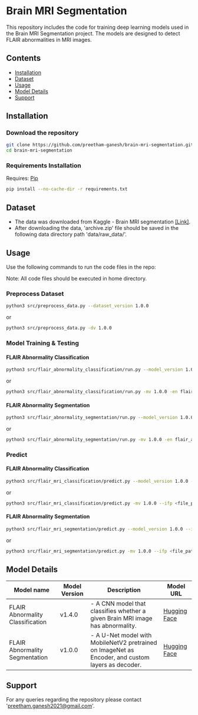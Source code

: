 # Brain MRI Segmentation

This repository includes the code for training deep learning models used in the Brain MRI Segmentation project. The models are designed to detect FLAIR abnormalities in MRI images.

## Contents

- [Installation](https://github.com/preetham-ganesh/brain-mri-segmentation#installation)
- [Dataset](https://github.com/preetham-ganesh/brain-mri-segmentation#dataset)
- [Usage](https://github.com/preetham-ganesh/brain-mri-segmentation#usage)
- [Model Details](https://github.com/preetham-ganesh/brain-mri-segmentation#model-details)
- [Support](https://github.com/preetham-ganesh/brain-mri-segmentation#support)

## Installation

### Download the repository

```bash
git clone https://github.com/preetham-ganesh/brain-mri-segmentation.git
cd brain-mri-segmentation
```

### Requirements Installation

Requires: [Pip](https://pypi.org/project/pip/)

```bash
pip install --no-cache-dir -r requirements.txt
```

## Dataset

- The data was downloaded from Kaggle - Brain MRI segmentation [[Link]](https://www.kaggle.com/datasets/mateuszbuda/lgg-mri-segmentation).
- After downloading the data, 'archive.zip' file should be saved in the following data directory path 'data/raw_data/'.

## Usage

Use the following commands to run the code files in the repo:

Note: All code files should be executed in home directory.

### Preprocess Dataset

```bash
python3 src/preprocess_data.py --dataset_version 1.0.0
```

or

```bash
python3 src/preprocess_data.py -dv 1.0.0
```

### Model Training & Testing

#### FLAIR Abnormality Classification

```bash
python3 src/flair_abnormality_classification/run.py --model_version 1.0.0 --experiment_name flair_abnormality_classification
```

or

```bash
python3 src/flair_abnormality_classification/run.py -mv 1.0.0 -en flair_abnormality_classification
```

#### FLAIR Abnormality Segmentation

```bash
python3 src/flair_abnormality_segmentation/run.py --model_version 1.0.0 --experiment_name flair_abnormality_segmentation
```

or

```bash
python3 src/flair_abnormality_segmentation/run.py -mv 1.0.0 -en flair_abnormality_segmentation
```

### Predict

#### FLAIR Abnormality Classification

```bash
python3 src/flair_mri_classification/predict.py --model_version 1.0.0 --image_file_path <file_path>
```

or

```bash
python3 src/flair_mri_classification/predict.py -mv 1.0.0 --ifp <file_path>
```

#### FLAIR Abnormality Segmentation

```bash
python3 src/flair_mri_segmentation/predict.py --model_version 1.0.0 --image_file_path <file_path>
```

or

```bash
python3 src/flair_mri_segmentation/predict.py -mv 1.0.0 --ifp <file_path>
```

## Model Details

| Model name                       | Model Version | Description                                                                                       | Model URL                                                                                        |
| -------------------------------- | ------------- | ------------------------------------------------------------------------------------------------- | ------------------------------------------------------------------------------------------------ |
| FLAIR Abnormality Classification | v1.4.0        | - A CNN model that classifies whether a given Brain MRI image has abnormality.                    | [Hugging Face](https://huggingface.co/preethamganesh/brain-mri-flair-abnormality-classification) |
| FLAIR Abnormality Segmentation   | v1.0.0        | - A U-Net model with MobileNetV2 pretrained on ImageNet as Encoder, and custom layers as decoder. | [Hugging Face](https://huggingface.co/preethamganesh/brain-mri-flair-abnormality-segmentation)   |

## Support

For any queries regarding the repository please contact 'preetham.ganesh2021@gmail.com'.

